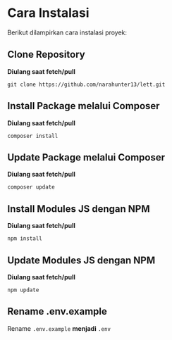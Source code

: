 # Cara Instalasi

Berikut dilampirkan cara instalasi proyek:

## Clone Repository
**Diulang saat fetch/pull**

```git clone https://github.com/narahunter13/lett.git```

## Install Package melalui Composer
**Diulang saat fetch/pull**

`composer install`

## Update Package melalui Composer
**Diulang saat fetch/pull**

`composer update`

## Install Modules JS dengan NPM
**Diulang saat fetch/pull**

`npm install`

## Update Modules JS dengan NPM
**Diulang saat fetch/pull**

`npm update`

## Rename .env.example
Rename `.env.example` **menjadi** `.env`